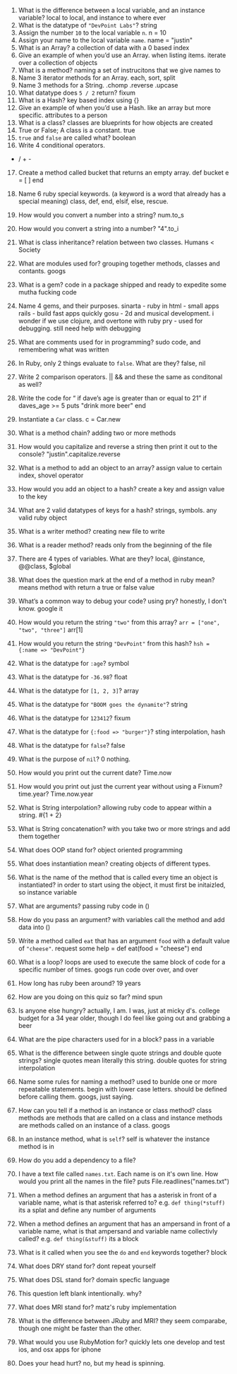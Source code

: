 1. What is the difference between a local variable, and an instance variable?
local to local, and instance to where ever
2. What is the datatype of `"DevPoint Labs"`?
string
3. Assign the number `10` to the local variable `n`.
n = 10
4. Assign your name to the local variable `name`.
name = "justin"
5. What is an Array?
a collection of data with a 0 based index
6. Give an example of when you’d use an Array.
when listing items. iterate over a collection of objects
7. What is a method?
naming a set of instrucitons that we give names to
8. Name 3 iterator methods for an Array.
each, sort, split
9. Name 3 methods for a String.
.chomp .reverse .upcase
10. What datatype does `5 / 2` return?
fixum
11. What is a Hash?
key based index using {}
12. Give an example of when you’d use a Hash.
like an array but more specific. attributes to a person
13. What is a class?
classes are blueprints for how objects are created
14. True or False; A class is a constant.
true
15. `true` and `false` are called what?
boolean
16. Write 4 conditional operators.
* / + -
17. Create a method called bucket that returns an empty array.
def bucket
  e = [ ]
end
18. Name 6 ruby special keywords. (a keyword is a word that already has a special meaning)
class, def, end, elsif, else, rescue.
19. How would you convert a number into a string?
num.to_s
20. How would you convert a string into a number?
"4".to_i
21. What is class inheritance?
relation between two classes. Humans < Society
22. What are modules used for?
grouping together methods, classes and contants. googs
23. What is a gem?
code in a package shipped and ready to expedite some mutha fucking code
24. Name 4 gems, and their purposes.
sinarta - ruby in html - small apps
rails - build fast apps quickly
gosu - 2d and musical development. i wonder if we use clojure, and overtone with ruby
pry - used for debugging. still need help with debugging
25. What are comments used for in programming?
sudo code, and remembering what was written
26. In Ruby, only 2 things evaluate to `false`. What are they?
false, nil
27. Write 2 comparison operators.
|| && and these the same as conditonal as well?
28. Write the code for “ if dave’s age is greater than or equal to 21”
if daves_age >= 5
  puts "drink more beer"
end
29. Instantiate a `Car` class.
c = Car.new
30. What is a method chain?
adding two or more methods
31. How would you capitalize and reverse a string then print it out to the console?
"justin".capitalize.reverse
32. What is a method to add an object to an array?
assign value to certain index, shovel operator
33. How would you add an object to a hash?
create a key and assign value to the key
34. What are 2 valid datatypes of keys for a hash?
strings, symbols. any valid ruby object
35. What is a writer method?
creating new file to write
36. What is a reader method?
reads only from the beginning of the file
37. There are 4 types of variables. What are they?
local, @instance, @@class, $global
38. What does the question mark at the end of a method in ruby mean?
means method with return a true or false value
39. What’s a common way to debug your code?
using pry? honestly, I don't know. google it
40. How would you return the string `"two"` from this array? `arr = ["one", "two", "three"]`
arr[1]
41. How would you return the string `"DevPoint"` from this hash? `hsh = {:name => "DevPoint"}`

42. What is the datatype for `:age`?
symbol
43. What is the datatype for `-36.98`?
float
44. What is the datatype for `[1, 2, 3]`?
array
45. What is the datatype for `"BOOM goes the dynamite"`?
string
46. What is the datatype for `123412`?
fixum
47. What is the datatype for `{:food => "burger"}`?
sting interpolation, hash
48. What is the datatype for `false`?
false
49. What is the purpose of `nil`?
0 nothing.
50. How would you print out the current date?
Time.now
51. How would you print out just the current year without using a Fixnum?
time.year? Time.now.year
52. What is String interpolation?
allowing ruby code to appear within a string. #{1 + 2}
53. What is String concatenation?
with you take two or more strings and add them together
54. What does OOP stand for?
object oriented programming
55. What does instantiation mean?
creating objects of different types.
56. What is the name of the method that is called every time an object is instantiated?
in order to start using the object, it must first be initaizled, so instance variable
57. What are arguments?
passing ruby code in ()
58. How do you pass an argument?
with variables call the method and add data into ()
59. Write a method called `eat` that has an argument `food` with a default value of `"cheese"`.
request some help =
def eat(food = "cheese")
end
60. What is a loop?
loops are used to execute the same block of code for a specific number of times. googs
run code over over, and over
61. How long has ruby been around?
19 years
62. How are you doing on this quiz so far?
mind spun
63. Is anyone else hungry?
actually, I am. I was, just at micky d's. college budget for a 34 year older, though I do feel like going out and grabbing a beer
64. What are the pipe characters used for in a block?
pass in a variable
65. What is the difference between single quote strings and double quote strings?
single quotes mean literally this string. double quotes for string interpolation
66. Name some rules for naming a method?
used to bunlde one or more repeatable statements. begin with lower case letters.
should be defined before calling them. googs, just saying.
67. How can you tell if a method is an instance or class method?
class methods are methods that are called on a class
and instance methods are methods called on an instance of a class. googs
68. In an instance method, what is `self`?
self is whatever the instance method is in
69. How do you add a dependency to a file?

70. I have a text file called `names.txt`. Each name is on it's own line. How would you print all the names in the file?
puts File.readlines("names.txt")
71. When a method defines an argument that has a asterisk in front of a variable name, what is that asterisk referred to? e.g. `def thing(*stuff)`
its a splat and define any number of arguments
72. When a method defines an argument that has an ampersand in front of a variable name, what is that ampersand and variable name collectivly called? e.g. `def thing(&stuff)`
its a block
73. What is it called when you see the `do` and `end` keywords together?
block
74. What does DRY stand for?
dont repeat yourself
75. What does DSL stand for?
domain specfic language
76. This question left blank intentionally.
why?
77. What does MRI stand for?
matz's ruby implementation
78. What is the difference between JRuby and MRI?
they seem comparabe, though one might be faster than the other.
79. What would you use RubyMotion for?
quickly lets one develop and test ios, and osx apps for iphone
80. Does your head hurt?
no, but my head is spinning.
